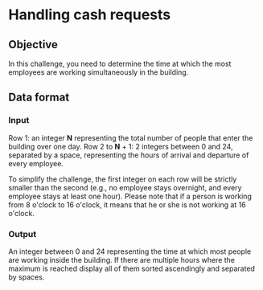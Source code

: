 # Handling cash requests

## Objective

In this challenge, you need to determine the time at which the most employees are working simultaneously in the building.

## Data format

### Input
Row 1: an integer **N** representing the total number of people that enter the building over one day.
Row 2 to **N** + 1: 2 integers between 0 and 24, separated by a space, representing the hours of arrival and departure of every employee.
  
To simplify the challenge, the first integer on each row will be strictly smaller than the second (e.g., no employee stays overnight, and every employee stays at least one hour). Please note that if a person is working from 8 o'clock to 16 o'clock, it means that he or she is not working at 16 o'clock.

### Output
An integer between 0 and 24 representing the time at which most people are working inside the building. If there are multiple hours where the maximum is reached display all of them sorted ascendingly and separated by spaces.